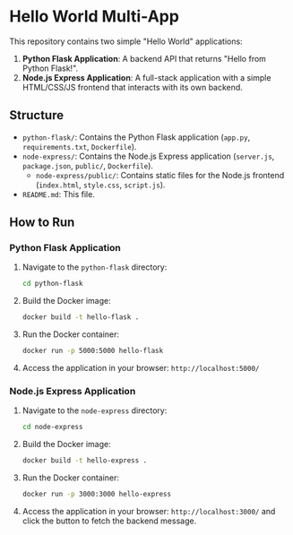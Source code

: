 # Hello World Multi-App

This repository contains two simple "Hello World" applications:

1.  **Python Flask Application**: A backend API that returns "Hello from Python Flask!".
2.  **Node.js Express Application**: A full-stack application with a simple HTML/CSS/JS frontend that interacts with its own backend.

## Structure

-   `python-flask/`: Contains the Python Flask application (`app.py`, `requirements.txt`, `Dockerfile`).
-   `node-express/`: Contains the Node.js Express application (`server.js`, `package.json`, `public/`, `Dockerfile`).
    -   `node-express/public/`: Contains static files for the Node.js frontend (`index.html`, `style.css`, `script.js`).
-   `README.md`: This file.

## How to Run

### Python Flask Application

1.  Navigate to the `python-flask` directory:
    ```bash
    cd python-flask
    ```
2.  Build the Docker image:
    ```bash
    docker build -t hello-flask .
    ```
3.  Run the Docker container:
    ```bash
    docker run -p 5000:5000 hello-flask
    ```
4.  Access the application in your browser: `http://localhost:5000/`

### Node.js Express Application

1.  Navigate to the `node-express` directory:
    ```bash
    cd node-express
    ```
2.  Build the Docker image:
    ```bash
    docker build -t hello-express .
    ```
3.  Run the Docker container:
    ```bash
    docker run -p 3000:3000 hello-express
    ```
4.  Access the application in your browser: `http://localhost:3000/` and click the button to fetch the backend message.
